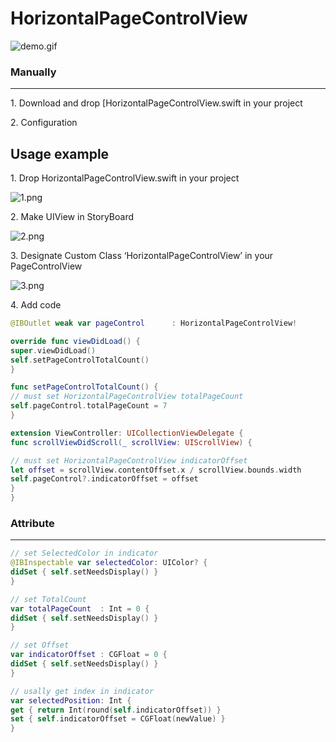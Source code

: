 # HorizontalPageControlView

![demo.gif](https://github.com/jinsky90/HorizontalPageControlView/blob/master/Resource/demo.gif)

### Manually

-------------

1\. Download and drop [HorizontalPageControlView.swift in your project

2\. Configuration

Usage example
-------------


1\. Drop HorizontalPageControlView.swift in your project

![1.png](https://github.com/jinsky90/HorizontalPageControlView/blob/master/Resource/1.png)


2\. Make UIView in StoryBoard

![2.png](https://github.com/jinsky90/HorizontalPageControlView/blob/master/Resource/2.png)


3\. Designate Custom Class ‘HorizontalPageControlView’ in your PageControlView

![3.png](https://github.com/jinsky90/HorizontalPageControlView/blob/master/Resource/3.png)


4\. Add code

```swift
@IBOutlet weak var pageControl      : HorizontalPageControlView!

override func viewDidLoad() {
super.viewDidLoad()
self.setPageControlTotalCount()
}

func setPageControlTotalCount() {
// must set HorizontalPageControlView totalPageCount
self.pageControl.totalPageCount = 7
}

extension ViewController: UICollectionViewDelegate {
func scrollViewDidScroll(_ scrollView: UIScrollView) {

// must set HorizontalPageControlView indicatorOffset
let offset = scrollView.contentOffset.x / scrollView.bounds.width
self.pageControl?.indicatorOffset = offset
}
}
```

### Attribute

-------------

```swift
// set SelectedColor in indicator
@IBInspectable var selectedColor: UIColor? {
didSet { self.setNeedsDisplay() }
}

// set TotalCount
var totalPageCount  : Int = 0 {
didSet { self.setNeedsDisplay() }
}

// set Offset
var indicatorOffset : CGFloat = 0 {
didSet { self.setNeedsDisplay() }
}

// usally get index in indicator
var selectedPosition: Int {
get { return Int(round(self.indicatorOffset)) }
set { self.indicatorOffset = CGFloat(newValue) }
}
```
